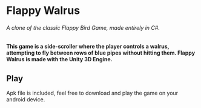 # Flappy Walrus
###### A clone of the classic Flappy Bird Game, made entirely in C#.

**This game is a side-scroller where the player controls a walrus, attempting to fly between rows of blue pipes without hitting them. Flappy Walrus is made with the Unity 3D Engine.**

## Play
Apk file is included, feel free to download and play the game on your android device.
